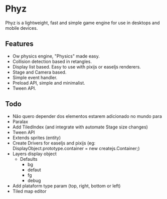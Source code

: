 # Phyz

Phyz is a lightweight, fast and simple game engine for use in desktops and mobile devices.

## Features
- Ow physics engine, "Physics" made easy.
- Collision detection based in retangles.
- Display list based. Easy to use with pixijs or easeljs renderers.
- Stage and Camera based.
- Simple event handler.
- Preload API, simple and minimalist.
- Tween API.

## Todo
- Não quero depender dos elementos estarem adicionado no mundo para
- Paralax
- Add TiledIndex (and integrate with automate Stage size changes)
- Tween API
- Extends sprites (entity)
- Create Drivers for easeljs and pixijs (eg: DisplayObject.prototype.container = new createjs.Container;)
- Layers display object
    - Defaults
        - bg
        - defaut
        - fg
        - debug
- Add plataform type param (top, right, bottom or left)
- Tiled map editor
